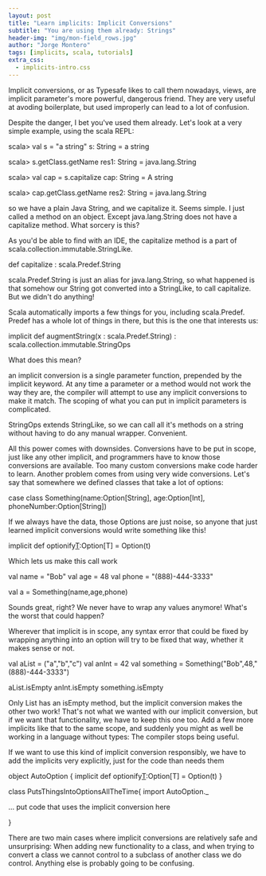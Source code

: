 ```yaml
---
layout: post
title: "Learn implicits: Implicit Conversions"
subtitle: "You are using them already: Strings"
header-img: "img/mon-field_rows.jpg"
author: "Jorge Montero"
tags: [implicits, scala, tutorials]
extra_css:
  - implicits-intro.css
---
```


Implicit conversions, or as Typesafe likes to call them nowadays, views, are implicit parameter's more powerful, dangerous friend. 
They are very useful at avoding boilerplate, but used improperly can lead to a lot of confusion.

Despite the danger, I bet you've used them already. Let's look at a very simple example, using the scala REPL:

scala> val s = "a string"
s: String = a string

scala> s.getClass.getName
res1: String = java.lang.String

scala> val cap = s.capitalize
cap: String = A string

scala> cap.getClass.getName
res2: String = java.lang.String

so we have a plain Java String, and we capitalize it. Seems simple. I just called a method on an object. 
Except java.lang.String does not have a capitalize method. What sorcery is this?

As you'd be able to find with an IDE, the capitalize method is a part of scala.collection.immutable.StringLike.

def capitalize : scala.Predef.String

scala.Predef.String is just an alias for java.lang.String, so what happened is that somehow our String got converted into a StringLike,
to call capitalize. But we didn't do anything!

Scala automatically imports a few things for you, including scala.Predef. Predef has a whole lot of things in there, but this is the one that interests us:

implicit def augmentString(x : scala.Predef.String) : scala.collection.immutable.StringOps

What does this mean?

an implicit conversion is a single parameter function, prepended by the implicit keyword.
At any time a parameter or a method would not work the way they are, the compiler will attempt to use any implicit conversions
to make it match. The scoping of what you can put in implicit parameters is complicated.

StringOps extends StringLike, so we can call all it's methods on a string without having to do any manual wrapper. Convenient.

All this power comes with downsides. Conversions have to be put in scope, just like any
other implicit, and programmers have to know those conversions are available. Too many custom conversions make code harder to learn.
Another problem comes from using very wide conversions. Let's say that somewhere we defined classes that take a lot of options:

case class Something(name:Option[String], age:Option[Int], phoneNumber:Option[String])

If we always have the data, those Options are just noise, so anyone that just learned implicit conversions would write something like this!

implicit def optionify[T](t:T):Option[T] = Option(t)

Which lets us make this call work

val name = "Bob"
val age = 48
val phone = "(888)-444-3333"

val a = Something(name,age,phone)

Sounds great, right? We never have to wrap any values anymore! What's the worst that could happen?

Wherever that implicit is in scope, any syntax error that could be fixed by wrapping anything into an option will try to
be fixed that way, whether it makes sense or not.

val aList = ("a","b","c")
val anInt = 42
val something = Something("Bob",48,"(888)-444-3333")

aList.isEmpty
anInt.isEmpty
something.isEmpty

Only List has an isEmpty method, but the implicit conversion makes the other two work! That's not what we wanted with our
implicit conversion, but if we want that functionality, we have to keep this one too. Add a few more implicits like that
to the same scope, and suddenly you might as well be working in a language without types: The compiler stops being useful.

If we want to use this kind of implicit conversion responsibly, we have to add the implicits very explicitly, just for the
code than needs them

object AutoOption {
  implicit def optionify[T](t:T):Option[T] = Option(t)
}
  
class PutsThingsIntoOptionsAllTheTime{
  import AutoOption._
  
  ... put code that uses the implicit conversion here
  
}

There are two main cases where implicit conversions are relatively safe and unsurprising: When adding new functionality to a class,
and when trying to convert a class we cannot control to a subclass of another class we do control. Anything else is probably going
to be confusing.

